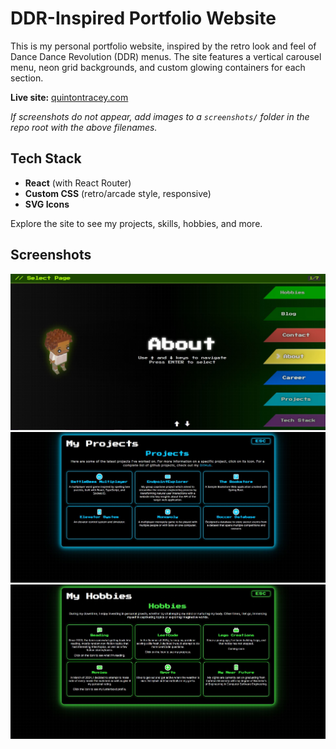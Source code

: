 # DDR-Inspired Portfolio Website

This is my personal portfolio website, inspired by the retro look and feel of Dance Dance Revolution (DDR) menus. The site features a vertical carousel menu, neon grid backgrounds, and custom glowing containers for each section.

**Live site:** [quintontracey.com](https://quintontracey.com)



_If screenshots do not appear, add images to a `screenshots/` folder in the repo root with the above filenames._

## Tech Stack

- **React** (with React Router)
- **Custom CSS** (retro/arcade style, responsive)
- **SVG Icons**

Explore the site to see my projects, skills, hobbies, and more.

## Screenshots

![Home Page](https://github.com/QuintonTracey/personal-website/blob/master/screenshots/home.JPG)
![Projects Page](https://github.com/QuintonTracey/personal-website/blob/master/screenshots/projects.JPG)
![Hobbies Page](https://github.com/QuintonTracey/personal-website/blob/master/screenshots/hobbies.JPG)
